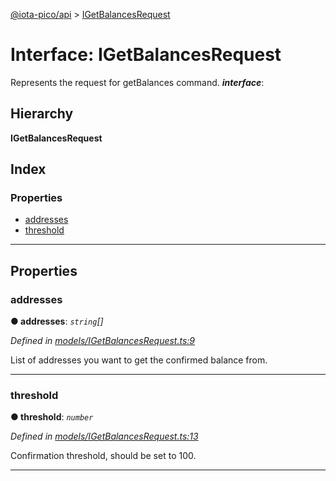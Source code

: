 [@iota-pico/api](../README.md) > [IGetBalancesRequest](../interfaces/igetbalancesrequest.md)

# Interface: IGetBalancesRequest

Represents the request for getBalances command.
*__interface__*: 

## Hierarchy

**IGetBalancesRequest**

## Index

### Properties

* [addresses](igetbalancesrequest.md#addresses)
* [threshold](igetbalancesrequest.md#threshold)

---

## Properties

<a id="addresses"></a>

###  addresses

**●  addresses**:  *`string`[]* 

*Defined in [models/IGetBalancesRequest.ts:9](https://github.com/iota-pico/api/blob/5406202/src/models/IGetBalancesRequest.ts#L9)*

List of addresses you want to get the confirmed balance from.

___

<a id="threshold"></a>

###  threshold

**●  threshold**:  *`number`* 

*Defined in [models/IGetBalancesRequest.ts:13](https://github.com/iota-pico/api/blob/5406202/src/models/IGetBalancesRequest.ts#L13)*

Confirmation threshold, should be set to 100.

___

